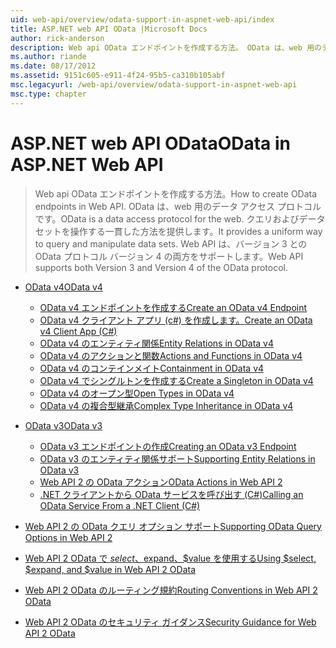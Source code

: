 ```yaml
---
uid: web-api/overview/odata-support-in-aspnet-web-api/index
title: ASP.NET web API OData |Microsoft Docs
author: rick-anderson
description: Web api OData エンドポイントを作成する方法。 OData は、web 用のデータ アクセス プロトコルです。 クエリおよびデータ セットを操作する一貫した方法を提供します。 Web API s.
ms.author: riande
ms.date: 08/17/2012
ms.assetid: 9151c605-e911-4f24-95b5-ca310b105abf
msc.legacyurl: /web-api/overview/odata-support-in-aspnet-web-api
msc.type: chapter
---
```

<a name="odata-in-aspnet-web-api"></a><span data-ttu-id="6408a-106">ASP.NET web API OData</span><span class="sxs-lookup"><span data-stu-id="6408a-106">OData in ASP.NET Web API</span></span>
====================
> <span data-ttu-id="6408a-107">Web api OData エンドポイントを作成する方法。</span><span class="sxs-lookup"><span data-stu-id="6408a-107">How to create OData endpoints in Web API.</span></span> <span data-ttu-id="6408a-108">OData は、web 用のデータ アクセス プロトコルです。</span><span class="sxs-lookup"><span data-stu-id="6408a-108">OData is a data access protocol for the web.</span></span> <span data-ttu-id="6408a-109">クエリおよびデータ セットを操作する一貫した方法を提供します。</span><span class="sxs-lookup"><span data-stu-id="6408a-109">It provides a uniform way to query and manipulate data sets.</span></span> <span data-ttu-id="6408a-110">Web API は、バージョン 3 との OData プロトコル バージョン 4 の両方をサポートします。</span><span class="sxs-lookup"><span data-stu-id="6408a-110">Web API supports both Version 3 and Version 4 of the OData protocol.</span></span>


- [<span data-ttu-id="6408a-111">OData v4</span><span class="sxs-lookup"><span data-stu-id="6408a-111">OData v4</span></span>](odata-v4/index.md)

    - [<span data-ttu-id="6408a-112">OData v4 エンドポイントを作成する</span><span class="sxs-lookup"><span data-stu-id="6408a-112">Create an OData v4 Endpoint</span></span>](odata-v4/create-an-odata-v4-endpoint.md)
    - [<span data-ttu-id="6408a-113">OData v4 クライアント アプリ (c#) を作成します。</span><span class="sxs-lookup"><span data-stu-id="6408a-113">Create an OData v4 Client App (C#)</span></span>](odata-v4/create-an-odata-v4-client-app.md)
    - [<span data-ttu-id="6408a-114">OData v4 のエンティティ関係</span><span class="sxs-lookup"><span data-stu-id="6408a-114">Entity Relations in OData v4</span></span>](odata-v4/entity-relations-in-odata-v4.md)
    - [<span data-ttu-id="6408a-115">OData v4 のアクションと関数</span><span class="sxs-lookup"><span data-stu-id="6408a-115">Actions and Functions in OData v4</span></span>](odata-v4/odata-actions-and-functions.md)
    - [<span data-ttu-id="6408a-116">OData v4 のコンテインメイト</span><span class="sxs-lookup"><span data-stu-id="6408a-116">Containment in OData v4</span></span>](odata-v4/odata-containment-in-web-api-22.md)
    - [<span data-ttu-id="6408a-117">OData v4 でシングルトンを作成する</span><span class="sxs-lookup"><span data-stu-id="6408a-117">Create a Singleton in OData v4</span></span>](odata-v4/using-a-singleton-in-an-odata-endpoint-in-web-api-22.md)
    - [<span data-ttu-id="6408a-118">OData v4 のオープン型</span><span class="sxs-lookup"><span data-stu-id="6408a-118">Open Types in OData v4</span></span>](odata-v4/use-open-types-in-odata-v4.md)
    - [<span data-ttu-id="6408a-119">OData v4 の複合型継承</span><span class="sxs-lookup"><span data-stu-id="6408a-119">Complex Type Inheritance in OData v4</span></span>](odata-v4/complex-type-inheritance-in-odata-v4.md)
- [<span data-ttu-id="6408a-120">OData v3</span><span class="sxs-lookup"><span data-stu-id="6408a-120">OData v3</span></span>](odata-v3/index.md)

    - [<span data-ttu-id="6408a-121">OData v3 エンドポイントの作成</span><span class="sxs-lookup"><span data-stu-id="6408a-121">Creating an OData v3 Endpoint</span></span>](odata-v3/creating-an-odata-endpoint.md)
    - [<span data-ttu-id="6408a-122">OData v3 のエンティティ関係サポート</span><span class="sxs-lookup"><span data-stu-id="6408a-122">Supporting Entity Relations in OData v3</span></span>](odata-v3/working-with-entity-relations.md)
    - [<span data-ttu-id="6408a-123">Web API 2 の OData アクション</span><span class="sxs-lookup"><span data-stu-id="6408a-123">OData Actions in Web API 2</span></span>](odata-v3/odata-actions.md)
    - [<span data-ttu-id="6408a-124">.NET クライアントから OData サービスを呼び出す (C#)</span><span class="sxs-lookup"><span data-stu-id="6408a-124">Calling an OData Service From a .NET Client (C#)</span></span>](odata-v3/calling-an-odata-service-from-a-net-client.md)
- [<span data-ttu-id="6408a-125">Web API 2 の OData クエリ オプション サポート</span><span class="sxs-lookup"><span data-stu-id="6408a-125">Supporting OData Query Options in Web API 2</span></span>](supporting-odata-query-options.md)
- [<span data-ttu-id="6408a-126">Web API 2 OData で $select、$expand、$value を使用する</span><span class="sxs-lookup"><span data-stu-id="6408a-126">Using $select, $expand, and $value in Web API 2 OData</span></span>](using-select-expand-and-value.md)
- [<span data-ttu-id="6408a-127">Web API 2 OData のルーティング規約</span><span class="sxs-lookup"><span data-stu-id="6408a-127">Routing Conventions in Web API 2 OData</span></span>](odata-routing-conventions.md)
- [<span data-ttu-id="6408a-128">Web API 2 OData のセキュリティ ガイダンス</span><span class="sxs-lookup"><span data-stu-id="6408a-128">Security Guidance for Web API 2 OData</span></span>](odata-security-guidance.md)
